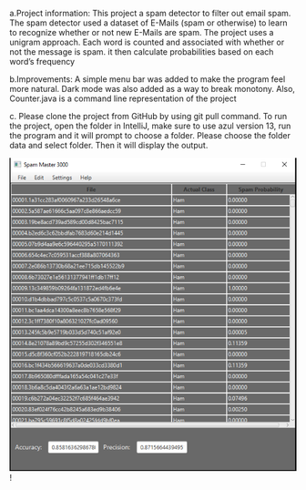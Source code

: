 a.Project information:
This project  a spam detector to filter out email spam. The spam detector used a dataset of E-Mails (spam or otherwise)
to learn to recognize whether or not new E-Mails are spam. The project uses a unigram approach. Each word is counted
and associated with whether or not the message is spam. it then calculate probabilities based on each word’s frequency


b.Improvements:
A simple menu bar was added to make the program feel more natural. Dark mode was also added as a way to break monotony.
Also, Counter.java is a command line representation of the project

c. Please clone the project from GitHub by using git pull command.
To run the project, open the folder in IntelliJ, make sure to use azul version 13, run the program and it will prompt
to choose a folder. Please choose the folder data and select folder. Then it will display the output.


![img.png](img.png)!
